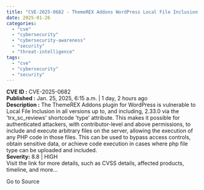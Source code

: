 ```yaml
---
title: "CVE-2025-0682 - ThemeREX Addons WordPress Local File Inclusion Vulnerability"
date: 2025-01-26
categories: 
  - "cve"
  - "cybersecurity"
  - "cybersecurity-awareness"
  - "security"
  - "threat-intelligence"
tags: 
  - "cve"
  - "cybersecurity"
  - "security"
---
```


**CVE ID :** CVE-2025-0682  
**Published :** Jan. 25, 2025, 6:15 a.m. | 1 day, 2 hours ago  
**Description :** The ThemeREX Addons plugin for WordPress is vulnerable to Local File Inclusion in all versions up to, and including, 2.33.0 via the 'trx\_sc\_reviews' shortcode 'type' attribute. This makes it possible for authenticated attackers, with contributor-level and above permissions, to include and execute arbitrary files on the server, allowing the execution of any PHP code in those files. This can be used to bypass access controls, obtain sensitive data, or achieve code execution in cases where php file type can be uploaded and included.  
**Severity:** 8.8 | HIGH  
Visit the link for more details, such as CVSS details, affected products, timeline, and more...

Go to Source
